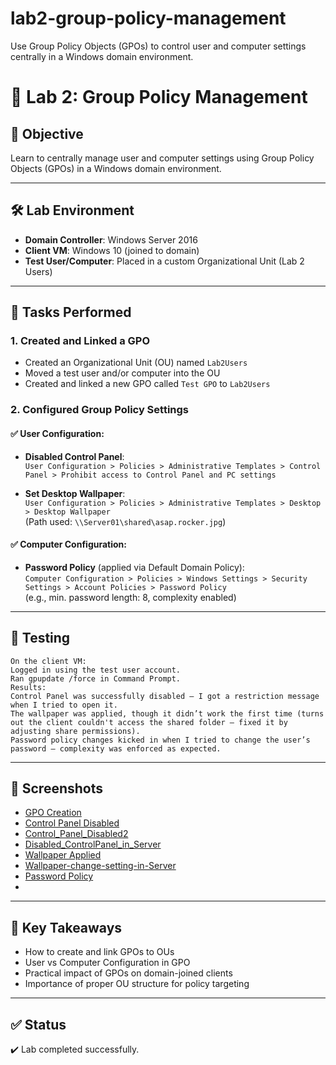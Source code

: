 # lab2-group-policy-management
Use Group Policy Objects (GPOs) to control user and computer settings centrally in a Windows domain environment.
# 🧪 Lab 2: Group Policy Management

## 🎯 Objective
Learn to centrally manage user and computer settings using Group Policy Objects (GPOs) in a Windows domain environment.

---

## 🛠️ Lab Environment
- **Domain Controller**: Windows Server 2016
- **Client VM**: Windows 10 (joined to domain)
- **Test User/Computer**: Placed in a custom Organizational Unit (Lab 2 Users)

---

## 🔧 Tasks Performed

### 1. Created and Linked a GPO
- Created an Organizational Unit (OU) named `Lab2Users`
- Moved a test user and/or computer into the OU
- Created and linked a new GPO called `Test GPO` to `Lab2Users`

### 2. Configured Group Policy Settings
#### ✅ User Configuration:
- **Disabled Control Panel**:  
  `User Configuration > Policies > Administrative Templates > Control Panel > Prohibit access to Control Panel and PC settings`

- **Set Desktop Wallpaper**:  
  `User Configuration > Policies > Administrative Templates > Desktop > Desktop Wallpaper`  
  (Path used: `\\Server01\shared\asap.rocker.jpg`)

#### ✅ Computer Configuration:
- **Password Policy** (applied via Default Domain Policy):  
  `Computer Configuration > Policies > Windows Settings > Security Settings > Account Policies > Password Policy`  
  (e.g., min. password length: 8, complexity enabled)

---

## 🧪 Testing

    On the client VM:
    Logged in using the test user account.
    Ran gpupdate /force in Command Prompt.
    Results:
    Control Panel was successfully disabled — I got a restriction message when I tried to open it.
    The wallpaper was applied, though it didn’t work the first time (turns out the client couldn't access the shared folder — fixed it by adjusting share permissions).
    Password policy changes kicked in when I tried to change the user’s password — complexity was enforced as expected.
---

## 📸 Screenshots

- [GPO Creation](screenshots1/newOrganisationalUnit.png)
- [Control Panel Disabled](screenshots1/ControlPanelDisabled.png)
- [Control_Panel_Disabled2](screenshots1/ControlPanelDisabled2.png)
- [Disabled_ControlPanel_in_Server](screenshots1/implyingDisableControlPanel.png)
- [Wallpaper Applied](screenshots1/WallpaperChanged.png)
- [Wallpaper-change-setting-in-Server](screenshots1/Wallpaper-change-setting-in-server.png)
- [Password Policy](screenshots1/PasswordPolicyEnforced.png)
- 

---

## 📘 Key Takeaways

- How to create and link GPOs to OUs
- User vs Computer Configuration in GPO
- Practical impact of GPOs on domain-joined clients
- Importance of proper OU structure for policy targeting

---

## ✅ Status
✔️ Lab completed successfully.
